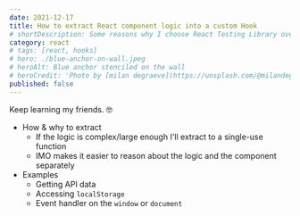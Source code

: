 ```yaml
---
date: 2021-12-17
title: How to extract React component logic into a custom Hook
# shortDescription: Some reasons why I choose React Testing Library over Enzyme for testing React components
category: react
# tags: [react, hooks]
# hero: ./blue-anchor-on-wall.jpeg
# heroAlt: Blue anchor stenciled on the wall
# heroCredit: 'Photo by [milan degraeve](https://unsplash.com/@milandegraeve)'
published: false
---
```


Keep learning my friends. 🤓

- How & why to extract
  - If the logic is complex/large enough I'll extract to a single-use function
  - IMO makes it easier to reason about the logic and the component separately
- Examples
  - Getting API data
  - Accessing `localStorage`
  - Event handler on the `window` or `document`
